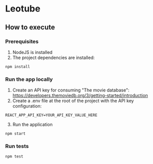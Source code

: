 # Leotube

## How to execute

### Prerequisites

1. NodeJS is installed
2. The project dependencies are installed:
```
npm install
```

### Run the app locally

1. Create an API key for consuming "The movie database": https://developers.themoviedb.org/3/getting-started/introduction
2. Create a .env file at the root of the project with the API key configuration:
```
REACT_APP_API_KEY=YOUR_API_KEY_VALUE_HERE
```
3. Run the application
```
npm start
```

### Run tests

```
npm test
```
